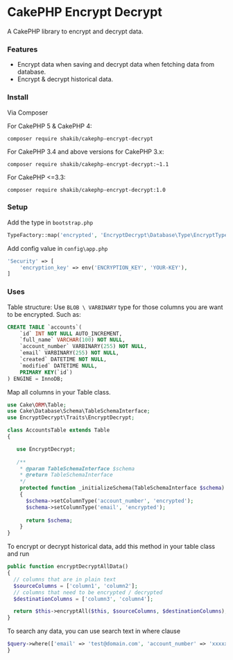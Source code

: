 # CakePHP Encrypt Decrypt
A CakePHP library to encrypt and decrypt data. 

### Features

- Encrypt data when saving and decrypt data when fetching data from database.
- Encrypt & decrypt historical data.

### Install

Via Composer

For CakePHP 5 & CakePHP 4:

`composer require shakib/cakephp-encrypt-decrypt`

For CakePHP 3.4 and above versions for CakePHP 3.x:

`composer require shakib/cakephp-encrypt-decrypt:~1.1`

For CakePHP <=3.3:

`composer require shakib/cakephp-encrypt-decrypt:1.0`

### Setup

Add the type in `bootstrap.php`
``` php
TypeFactory::map('encrypted', 'EncryptDecrypt\Database\Type\EncryptType');
```
Add config value in `config\app.php`
``` php
'Security' => [
    'encryption_key' => env('ENCRYPTION_KEY', 'YOUR-KEY'),
]
```

### Uses
Table structure: Use `BLOB \ VARBINARY` type for those columns you are want to be encrypted. Such as:
``` sql
CREATE TABLE `accounts`(
    `id` INT NOT NULL AUTO_INCREMENT,
    `full_name` VARCHAR(100) NOT NULL,    
    `account_number` VARBINARY(255) NOT NULL,    
    `email` VARBINARY(255) NOT NULL,    
    `created` DATETIME NOT NULL,
    `modified` DATETIME NULL,
    PRIMARY KEY(`id`)
) ENGINE = InnoDB;
```

Map all columns in your Table class.
``` php
use Cake\ORM\Table;
use Cake\Database\Schema\TableSchemaInterface;
use EncryptDecrypt\Traits\EncryptDecrypt;

class AccountsTable extends Table
{

   use EncryptDecrypt;
    
   /**
    * @param TableSchemaInterface $schema
    * @return TableSchemaInterface
    */
    protected function _initializeSchema(TableSchemaInterface $schema): TableSchemaInterface
    {
      $schema->setColumnType('account_number', 'encrypted');
      $schema->setColumnType('email', 'encrypted');
      
      return $schema;
    }
}
```

To encrypt or decrypt historical data, add this method in your table class and run
``` php
public function encryptDecryptAllData()
{
  // columns that are in plain text
  $sourceColumns = ['column1', 'column2']; 	
  // columns that need to be encrypted / decrypted
  $destinationColumns = ['column3', 'column4'];

  return $this->encryptAll($this, $sourceColumns, $destinationColumns);
}
```

To search any data, you can use search text in where clause
``` php
$query->where(['email' => 'test@domain.com', 'account_number' => 'xxxxxxxxx']);
}
```